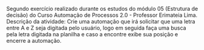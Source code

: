 Segundo exercício realizado durante os estudos do módulo 05 (Estrutura de decisão) do Curso Automação de Processos 2.0 - Professor Erimateia Lima. 
Descrição da atividade: Crie uma automação que irá solicitar que uma letra entre A e Z seja digitada pelo usuário, logo em seguida faça uma busca pela letra digitada na planilha e caso a encontre exibe sua posição e encerre a automação.
